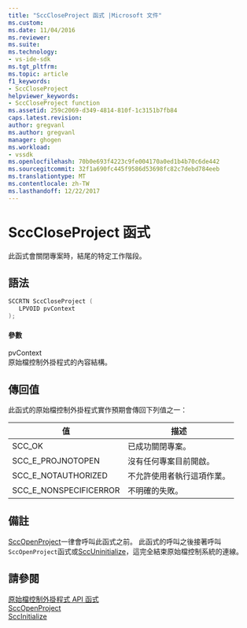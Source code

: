 ```yaml
---
title: "SccCloseProject 函式 |Microsoft 文件"
ms.custom: 
ms.date: 11/04/2016
ms.reviewer: 
ms.suite: 
ms.technology:
- vs-ide-sdk
ms.tgt_pltfrm: 
ms.topic: article
f1_keywords:
- SccCloseProject
helpviewer_keywords:
- SccCloseProject function
ms.assetid: 259c2069-d349-4814-810f-1c3151b7fb84
caps.latest.revision: 
author: gregvanl
ms.author: gregvanl
manager: ghogen
ms.workload:
- vssdk
ms.openlocfilehash: 70b0e693f4223c9fe004170a0ed1b4b70c6de442
ms.sourcegitcommit: 32f1a690fc445f9586d53698fc82c7debd784eeb
ms.translationtype: MT
ms.contentlocale: zh-TW
ms.lasthandoff: 12/22/2017
---
```

# <a name="scccloseproject-function"></a>SccCloseProject 函式
此函式會關閉專案時，結尾的特定工作階段。  
  
## <a name="syntax"></a>語法  
  
```cpp  
SCCRTN SccCloseProject (  
   LPVOID pvContext  
);  
```  
  
#### <a name="parameters"></a>參數  
 pvContext  
 原始檔控制外掛程式的內容結構。  
  
## <a name="return-value"></a>傳回值  
 此函式的原始檔控制外掛程式實作預期會傳回下列值之一：  
  
|值|描述|  
|-----------|-----------------|  
|SCC_OK|已成功關閉專案。|  
|SCC_E_PROJNOTOPEN|沒有任何專案目前開啟。|  
|SCC_E_NOTAUTHORIZED|不允許使用者執行這項作業。|  
|SCC_E_NONSPECIFICERROR|不明確的失敗。|  
  
## <a name="remarks"></a>備註  
 [SccOpenProject](../extensibility/sccopenproject-function.md)一律會呼叫此函式之前。 此函式的呼叫之後接著呼叫`SccOpenProject`函式或[SccUninitialize](../extensibility/sccuninitialize-function.md)，這完全結束原始檔控制系統的連線。  
  
## <a name="see-also"></a>請參閱  
 [原始檔控制外掛程式 API 函式](../extensibility/source-control-plug-in-api-functions.md)   
 [SccOpenProject](../extensibility/sccopenproject-function.md)   
 [SccInitialize](../extensibility/sccinitialize-function.md)